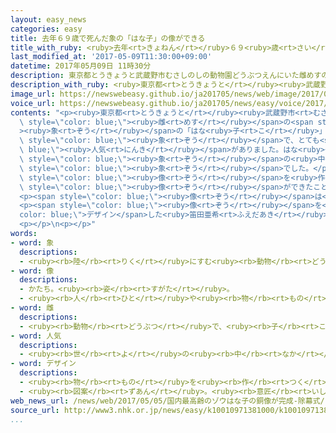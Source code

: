 ```yaml
---
layout: easy_news
categories: easy
title: 去年６９歳で死んだ象の「はな子」の像ができる
title_with_ruby: <ruby>去年<rt>きょねん</rt></ruby>６９<ruby>歳<rt>さい</rt></ruby>で<ruby>死<rt>し</rt></ruby>んだ<ruby>象<rt>ぞう</rt></ruby>の「はな<ruby>子<rt>こ</rt></ruby>」の<ruby>像<rt>ぞう</rt></ruby>ができる
last_modified_at: '2017-05-09T11:30:00+09:00'
datetime: 2017年05月09日 11時30分
description: 東京都とうきょうと武蔵野市むさしのしの動物園どうぶつえんにいた雌めすの象ぞうの「はな子こ」は、去年きょねん５月がつに６９歳さいで死しにました。
description_with_ruby: <ruby>東京都<rt>とうきょうと</rt></ruby><ruby>武蔵野市<rt>むさしのし</rt></ruby>の<ruby>動物園<rt>どうぶつえん</rt></ruby>にいた<ruby>雌<rt>めす</rt></ruby>の<ruby>象<rt>ぞう</rt></ruby>の「はな<ruby>子<rt>こ</rt></ruby>」は、<ruby>去年<rt>きょねん</rt></ruby>５<ruby>月<rt>がつ</rt></ruby>に６９<ruby>歳<rt>さい</rt></ruby>で<ruby>死<rt>し</rt></ruby>にました。
image_url: https://newswebeasy.github.io/ja201705/news/web/image/2017/05/09/k10010971381000.jpg
voice_url: https://newswebeasy.github.io/ja201705/news/easy/voice/2017/05/09/k10010971381000.mp3
contents: "<p><ruby>東京都<rt>とうきょうと</rt></ruby><ruby>武蔵野市<rt>むさしのし</rt></ruby>の<ruby>動物園<rt>どうぶつえん</rt></ruby>にいた<span\
  \ style=\"color: blue;\"><ruby>雌<rt>めす</rt></ruby></span>の<span style=\"color: blue;\"\
  ><ruby>象<rt>ぞう</rt></ruby></span>の「はな<ruby>子<rt>こ</rt></ruby>」は、<ruby>去年<rt>きょねん</rt></ruby>５<ruby>月<rt>がつ</rt></ruby>に６９<ruby>歳<rt>さい</rt></ruby>で<ruby>死<rt>し</rt></ruby>にました。はな<ruby>子<rt>こ</rt></ruby>は、タイが<ruby>日本<rt>にっぽん</rt></ruby>にプレゼントした<span\
  \ style=\"color: blue;\"><ruby>象<rt>ぞう</rt></ruby></span>で、とても<span style=\"color:\
  \ blue;\"><ruby>人気<rt>にんき</rt></ruby></span>がありました。はな<ruby>子<rt>こ</rt></ruby>は、<ruby>日本<rt>にっぽん</rt></ruby>にいる<span\
  \ style=\"color: blue;\"><ruby>象<rt>ぞう</rt></ruby></span>の<ruby>中<rt>なか</rt></ruby>で<ruby>最<rt>もっと</rt></ruby>も<ruby>長<rt>なが</rt></ruby>く<ruby>生<rt>い</rt></ruby>きた<span\
  \ style=\"color: blue;\"><ruby>象<rt>ぞう</rt></ruby></span>でした。</p>\n<p><ruby>武蔵野市<rt>むさしのし</rt></ruby>などは、はな<ruby>子<rt>こ</rt></ruby>を<ruby>忘<rt>わす</rt></ruby>れないでほしいと<ruby>考<rt>かんが</rt></ruby>えて、<ruby>吉祥寺駅<rt>きちじょうじえき</rt></ruby>の<ruby>前<rt>まえ</rt></ruby>にはな<ruby>子<rt>こ</rt></ruby>の<span\
  \ style=\"color: blue;\"><ruby>像<rt>ぞう</rt></ruby></span>を<ruby>作<rt>つく</rt></ruby>りました。<ruby>５日<rt>いつか</rt></ruby>、<span\
  \ style=\"color: blue;\"><ruby>像<rt>ぞう</rt></ruby></span>ができたことをお<ruby>祝<rt>いわ</rt></ruby>いする<ruby>式<rt>しき</rt></ruby>があって、３００<ruby>人<rt>にん</rt></ruby>ぐらいが<ruby>集<rt>あつ</rt></ruby>まりました。</p>\n\
  <p><span style=\"color: blue;\"><ruby>像<rt>ぞう</rt></ruby></span>は<ruby>長<rt>なが</rt></ruby>さが２ｍ５０ｃｍ、<ruby>高<rt>たか</rt></ruby>さが１ｍ５０ｃｍで、<ruby>鼻<rt>はな</rt></ruby>の<ruby>先<rt>さき</rt></ruby>と１<ruby>本<rt>ぽん</rt></ruby>の<ruby>足<rt>あし</rt></ruby>を<ruby>上<rt>あ</rt></ruby>げてあいさつをしているように<ruby>見<rt>み</rt></ruby>えます。</p>\n\
  <p><span style=\"color: blue;\"><ruby>像<rt>ぞう</rt></ruby></span>を<span style=\"\
  color: blue;\">デザイン</span>した<ruby>笛田亜希<rt>ふえだあき</rt></ruby>さんは「はな<ruby>子<rt>こ</rt></ruby>を<ruby>好<rt>す</rt></ruby>きだった<ruby>皆<rt>みな</rt></ruby>さんや<ruby>動物園<rt>どうぶつえん</rt></ruby>の<ruby>人<rt>ひと</rt></ruby>たちに『はな<ruby>子<rt>こ</rt></ruby>が<ruby>帰<rt>かえ</rt></ruby>ってきた』と<ruby>思<rt>おも</rt></ruby>ってもらうことができたらうれしいです」と<ruby>話<rt>はな</rt></ruby>していました。</p>\n\
  <p></p>\n<p></p>"
words:
- word: 象
  descriptions:
  - <ruby><rb>陸</rb><rt>りく</rt></ruby>にすむ<ruby><rb>動物</rb><rt>どうぶつ</rt></ruby>の<ruby><rb>中</rb><rt>なか</rt></ruby>で、いちばん<ruby><rb>大</rb><rt>おお</rt></ruby>きな<ruby><rb>哺乳動物</rb><rt>ほにゅうどうぶつ</rt></ruby>。アフリカゾウとインドゾウとがいる。<ruby><rb>長</rb><rt>なが</rt></ruby>い<ruby><rb>鼻</rb><rt>はな</rt></ruby>と<ruby><rb>大</rb><rt>おお</rt></ruby>きなきばを<ruby><rb>持</rb><rt>も</rt></ruby>つ。
- word: 像
  descriptions:
  - かたち。<ruby><rb>姿</rb><rt>すがた</rt></ruby>。
  - <ruby><rb>人</rb><rt>ひと</rt></ruby>や<ruby><rb>物</rb><rt>もの</rt></ruby>の<ruby><rb>形</rb><rt>かたち</rt></ruby>を<ruby><rb>作</rb><rt>つく</rt></ruby>ったもの。
- word: 雌
  descriptions:
  - <ruby><rb>動物</rb><rt>どうぶつ</rt></ruby>で、<ruby><rb>子</rb><rt>こ</rt></ruby>や<ruby><rb>卵</rb><rt>たまご</rt></ruby>を<ruby><rb>生</rb><rt>う</rt></ruby>む<ruby><rb>能力</rb><rt>のうりょく</rt></ruby>があるほう。
- word: 人気
  descriptions:
  - <ruby><rb>世</rb><rt>よ</rt></ruby>の<ruby><rb>中</rb><rt>なか</rt></ruby>の<ruby><rb>人</rb><rt>ひと</rt></ruby>たちのよい<ruby><rb>評判</rb><rt>ひょうばん</rt></ruby>。
- word: デザイン
  descriptions:
  - <ruby><rb>物</rb><rt>もの</rt></ruby>を<ruby><rb>作</rb><rt>つく</rt></ruby>るときに、<ruby><rb>形</rb><rt>かたち</rt></ruby>や<ruby><rb>色</rb><rt>いろ</rt></ruby>などを<ruby><rb>工夫</rb><rt>くふう</rt></ruby>すること。
  - <ruby><rb>図案</rb><rt>ずあん</rt></ruby>。<ruby><rb>意匠</rb><rt>いしょう</rt></ruby>。
web_news_url: /news/web/2017/05/05/国内最高齢のゾウはな子の銅像が完成-除幕式/
source_url: http://www3.nhk.or.jp/news/easy/k10010971381000/k10010971381000.html
...
```

